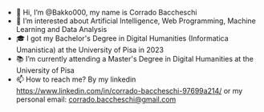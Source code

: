 - 👋 Hi, I’m @Bakko000, my name is Corrado Baccheschi
- 👀 I’m interested about Artificial Intelligence, Web Programming, Machine Learning and Data Analysis
- 🎓 I got my Bachelor's Degree in Digital Humanities (Informatica Umanistica) at the University of Pisa in 2023
- 📚 I’m currently attending a Master's Degree in Digital Humanities at the University of Pisa
- 📫 How to reach me? By my linkedin https://www.linkedin.com/in/corrado-baccheschi-97699a214/ or my personal email: corrado.baccheschi@gmail.com

<!---
Bakko000/Bakko000 is a ✨ special ✨ repository because its `README.md` (this file) appears on your GitHub profile.
You can click the Preview link to take a look at your changes.
--->
